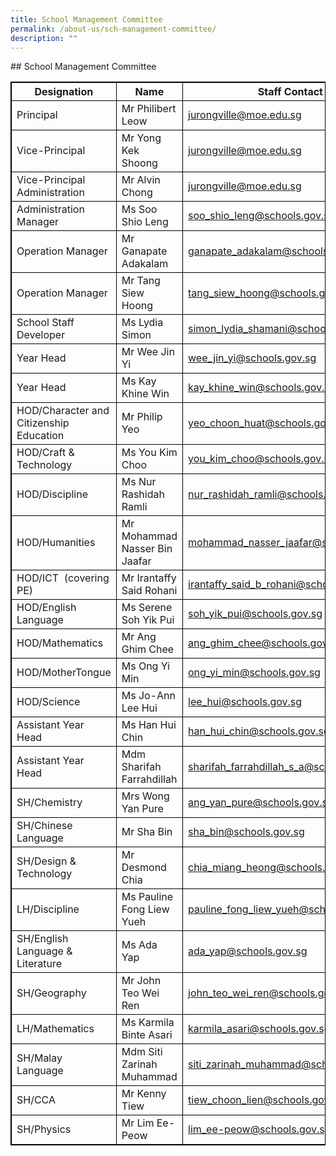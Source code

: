 ```yaml
---
title: School Management Committee
permalink: /about-us/sch-management-committee/
description: ""
---
```

<head>
<style>
table, th, td {
  border: 1px solid black;
}
</style>
</head>
## School Management Committee
<table style="100%">
<tbody>
<tr>
<th width="36%" style="">Designation
</th>
<th width="30%" style="">Name
</th>
<th width="33%" style="">Staff Contact
</th>
</tr>
<tr><td style="width: 60px;">Principal</td>
<td style="text-align: left;">Mr Philibert Leow</td>
<td style="text-align: left;"><a href="mailto:jurongville@moe.edu.sg" target="">jurongville@moe.edu.sg</a></td>
</tr>
<tr>
<td style="width: 60px;">Vice-Principal</td>
<td style="text-align: left;">Mr Yong Kek Shoong</td>
<td style="text-align: left;"><a href="mailto:jurongville@moe.edu.sg" target="">jurongville@moe.edu.sg</a></td>
</tr>
<tr>
<td style="">Vice-Principal Administration</td>
<td style="text-align: left;">Mr Alvin Chong</td>
<td style="text-align: left;"><a href="mailto:jurongville@moe.edu.sg" target="">jurongville@moe.edu.sg</a></td>
</tr>
<tr>
<td style="">Administration Manager</td>
<td style="text-align: left;">Ms Soo Shio Leng</td>
<td style="text-align: left;"><a href="mailto:soo_shio_leng@schools.gov.sg" target="">soo_shio_leng@schools.gov.sg</a></td>
</tr>
<tr>
<td style="">Operation Manager</td>
<td style="text-align: left;">Mr Ganapate Adakalam</td>
<td style="text-align: left;"><a href="mailto:ganapate_adakalam@schools.gov.sg" target="">ganapate_adakalam@schools.gov.sg</a></td>
</tr>
<tr>
<td style="">Operation Manager</td>
<td style="text-align: left;">Mr Tang Siew Hoong</td>
<td style="text-align: left;"><a href="mailto:Tang_siew_hoong@schools.gov.sg" target="">tang_siew_hoong@schools.gov.sg</a></td>
</tr>
<tr>
<td style="">School Staff Developer</td>
<td style="text-align: left;">Ms Lydia Simon<br></td>
<td style="text-align: left;"><a href="mailto:simon_lydia_shamani@schools.gov.sg" target="">simon_lydia_shamani@schools.gov.sg</a></td>
</tr>
<tr>
<td style="">Year Head</td>
<td style="text-align: left;">Mr Wee Jin Yi</td>
<td style="text-align: left;"><a href="mailto:wee_jin_yi@schools.gov.sg" target="">wee_jin_yi@schools.gov.sg</a></td>
</tr>
<tr>
<td style="">Year Head</td>
<td style="text-align: left;">Ms Kay Khine Win<br></td>
<td style="text-align: left;"><a href="mailto:kay_khine_win@schools.gov.sg" target="">kay_khine_win@schools.gov.sg</a></td>
</tr>
<tr>
<td style="">HOD/Character and Citizenship Education</td>
<td style="text-align: left;">Mr Philip Yeo</td>
<td style="text-align: left;"><a href="mailto:yeo_choon_huat@schools.gov.sg" target="">yeo_choon_huat@schools.gov.sg</a></td>
</tr>
<tr>
<td>HOD/Craft &amp; Technology</td>
<td>Ms You Kim Choo</td>
<td><a href="mailto:you_kim_choo@schools.gov.sg" target="">you_kim_choo@schools.gov.sg</a></td>
</tr>
<tr>
<td style="">HOD/Discipline</td>
<td style="text-align: left;">Ms Nur Rashidah Ramli</td>
<td style="text-align: left;"><a href="mailto:Nur_Rashidah_RAMLI@schools.gov.sg" target="">nur_rashidah_ramli@schools.gov.sg</a></td>
<tr>
<td>HOD/Humanities</td><td>Mr Mohammad Nasser Bin Jaafar<br></td>
<td><a href="mailto:Mohammad_Nasser_Jaafar@schools.gov.sg" target="">mohammad_nasser_jaafar@schools.gov.sg</a></td>
</tr>
<tr>
<td style="">HOD/ICT&nbsp; (covering PE)</td>
<td style="text-align: left;">Mr Irantaffy Said Rohani</td>
<td style="text-align: left;"><a href="mailto:irantaffy_said_b_rohani@schools.gov.sg" target="">irantaffy_said_b_rohani@schools.gov.sg</a></td>
</tr>
<tr>
<td style="">HOD/English Language</td>
<td style="text-align: left;">Ms Serene Soh Yik Pui</td>
<td style="text-align: left;"><a href="mailto:soh_yik_pui@schools.gov.sg" target="">soh_yik_pui@schools.gov.sg</a></td>
</tr>
<tr>
<td style="">HOD/Mathematics</td>
<td style="text-align: left;">Mr Ang Ghim Chee</td>
<td style="text-align: left;"><a href="mailto:ang_ghim_chee@schools.gov.sg" target="">ang_ghim_chee@schools.gov.sg</a></td>
</tr>
<tr>
<td style="">HOD/MotherTongue<br></td>
<td style="text-align: left;">Ms&nbsp;Ong Yi Min</td>
<td style="text-align: left;"><a href="mailto:ong_yi_min@schools.gov.sg" target="">ong_yi_min@schools.gov.sg</a><br></td>
</tr>
<tr>
<td>HOD/Science</td>
<td>Ms Jo-Ann Lee Hui<br></td>
<td><a href="mailto:lee_hui@schools.gov.sg" target="">lee_hui@schools.gov.sg</a></td>
</tr>
<tr>
<td style="">Assistant Year Head</td>
<td style="text-align: left;">Ms Han Hui Chin</td>
<td style="text-align: left;"><a href="mailto:han_hui_chin@schools.gov.sg" target="">han_hui_chin@schools.gov.sg</a></td>
</tr>
<tr>
<td style="">Assistant Year Head</td>
<td style="text-align: left;">Mdm Sharifah Farrahdillah</td>
<td style="text-align: left;"><a href="mailto:sharifah_farrahdillah_s_a@schools.gov.sg" target="">sharifah_farrahdillah_s_a@schools.gov.sg</a></td>
</tr>
<tr>
<td style="">SH/Chemistry</td>
<td style="text-align: left;">Mrs Wong Yan Pure</td>
<td style="text-align: left;"><a href="mailto:ang_yan_pure@schools.gov.sg" target="">ang_yan_pure@schools.gov.sg</a></td>
</tr>
<tr>
<td>SH/Chinese Language</td>
<td>Mr Sha Bin</td>
<td><a href="mailto:sha_bin@schools.gov.sg" target="">sha_bin@schools.gov.sg</a></td>
</tr>
<tr>
<td>SH/Design &amp; Technology</td>
<td>Mr Desmond Chia</td>
<td><a href="mailto:chia_miang_heong@schools.gov.sg" target="">chia_miang_heong@schools.gov.sg</a></td>
</tr>
<tr>
<td style="">LH/Discipline</td>
<td style="text-align: left;">Ms Pauline Fong Liew Yueh</td>
<td style="text-align: left;"><a href="mailto:pauline_fong_liew_yueh@schools.gov.sg" target="">pauline_fong_liew_yueh@schools.gov.sg</a></td>
</tr>
<tr>
<td>SH/English Language &amp; Literature</td>
<td>Ms Ada Yap</td>
<td><a href="mailto:ada_yap@schools.gov.sg" target="">ada_yap@schools.gov.sg</a></td>
</tr>
<tr>
<td>SH/Geography</td>
<td>Mr John Teo Wei Ren</td>
<td><a href="mailto:john_teo_wei_ren@schools.gov.sg" target="">john_teo_wei_ren@schools.gov.sg</a></td>
</tr>
<tr><td>LH/Mathematics</td>
<td>Ms Karmila Binte Asari</td>
<td><a href="mailto:karmila_asari@schools.gov.sg" target="">karmila_asari@schools.gov.sg</a></td>
</tr>
<tr>
<td style="">SH/Malay Language</td>
<td style="text-align: left;">Mdm Siti Zarinah Muhammad</td>
<td style="text-align: left;"><a href="mailto:siti_zarinah_muhammad@schools.gov.sg" target="">siti_zarinah_muhammad@schools.gov.sg</a></td>
</tr>
<tr>
<td style="text-align: left;">SH/CCA</td>
<td style="text-align: left;">Mr Kenny Tiew</td>
<td style="text-align: left;"><a href="mailto:tiew_choon_lien@schools.gov.sg" target="">tiew_choon_lien@schools.gov.sg</a></td>
</tr>
<tr>
<td>SH/Physics</td>
<td>Mr Lim Ee-Peow</td>
<td><a href="mailto:lim_ee-peow@schools.gov.sg" target="">lim_ee-peow@schools.gov.sg</a></td>
</tr>
</tbody>
</table>
